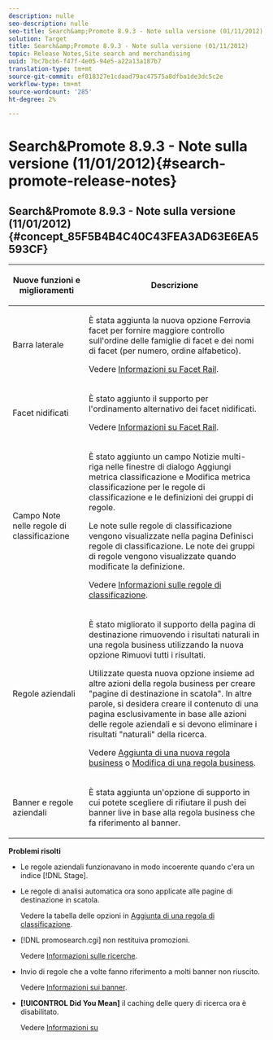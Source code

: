 ```yaml
---
description: nulle
seo-description: nulle
seo-title: Search&amp;Promote 8.9.3 - Note sulla versione (01/11/2012)
solution: Target
title: Search&amp;Promote 8.9.3 - Note sulla versione (01/11/2012)
topic: Release Notes,Site search and merchandising
uuid: 7bc7bcb6-f47f-4e05-94e5-a22a13a187b7
translation-type: tm+mt
source-git-commit: ef818327e1cdaad79ac47575a8dfba1de3dc5c2e
workflow-type: tm+mt
source-wordcount: '285'
ht-degree: 2%

---
```



# Search&amp;Promote 8.9.3 - Note sulla versione (11/01/2012){#search-promote-release-notes}

## Search&amp;Promote 8.9.3 - Note sulla versione (11/01/2012) {#concept_85F5B4B4C40C43FEA3AD63E6EA5593CF}

<table> 
 <thead> 
  <tr> 
   <th colname="col1" class="entry"> <p>Nuove funzioni e miglioramenti </p> </th> 
   <th colname="col2" class="entry"> <p>Descrizione </p> </th> 
  </tr> 
 </thead>
 <tbody> 
  <tr> 
   <td colname="col1"> <p>Barra laterale </p> </td> 
   <td colname="col2"> <p> 
     <!--3309390--> È stata aggiunta la nuova opzione  <span class="uicontrol"> </span> Ferrovia facet per fornire maggiore controllo sull'ordine delle famiglie di facet e dei nomi di facet (per numero, ordine alfabetico). </p> <p>Vedere <a href="../c-about-design-menu/c-about-facet-rails.md#concept_1FDC8BCDFFC84A0889DA670F63D5F6DB" format="dita" scope="local"> Informazioni su Facet Rail</a>. </p> </td> 
  </tr> 
  <tr> 
   <td colname="col1"> <p> Facet nidificati </p> </td> 
   <td colname="col2"> <p> È stato aggiunto il supporto per l'ordinamento alternativo dei facet nidificati. </p> <p>Vedere <a href="../c-about-design-menu/c-about-facet-rails.md#concept_1FDC8BCDFFC84A0889DA670F63D5F6DB" format="dita" scope="local"> Informazioni su Facet Rail</a>. </p> </td> 
  </tr> 
  <tr> 
   <td colname="col1"> <p>Campo Note nelle regole di classificazione </p> </td> 
   <td colname="col2"> <p> 
     <!--3063772--> È stato aggiunto un campo  <span class="wintitle"> </span> Notizie multi-riga nelle finestre di dialogo  <span class="wintitle"> Aggiungi </span> metrica classificazione e  <span class="wintitle"> Modifica </span> metrica classificazione per le regole di classificazione e le definizioni dei gruppi di regole. </p> <p>Le note sulle regole di classificazione vengono visualizzate nella pagina <span class="wintitle"> Definisci regole di classificazione</span>. Le note dei gruppi di regole vengono visualizzate quando modificate la definizione. </p> <p>Vedere <a href="../c-about-rules-menu/c-about-ranking-rules.md#concept_F555C076759B4E81B925441CFE707397" format="dita" scope="local"> Informazioni sulle regole di classificazione</a>. </p> </td> 
  </tr> 
  <tr> 
   <td colname="col1"> <p>Regole aziendali </p> </td> 
   <td colname="col2"> <p> 
     <!--3331637--> È stato migliorato il supporto della pagina di destinazione rimuovendo i risultati naturali in una regola business utilizzando la nuova opzione  <span class="uicontrol"> Rimuovi tutti i </span> risultati. </p> <p>Utilizzate questa nuova opzione insieme ad altre azioni della regola business per creare "pagine di destinazione in scatola". In altre parole, si desidera creare il contenuto di una pagina esclusivamente in base alle azioni delle regole aziendali e si devono eliminare i risultati "naturali" della ricerca. </p> <p>Vedere <a href="../c-about-rules-menu/c-about-business-rules.md#task_BD3B31ED48BB4B1B8F1DCD3BFA2528E7" format="dita" scope="local"> Aggiunta di una nuova regola business</a> o <a href="../c-about-rules-menu/c-about-business-rules.md#task_375CFA75D1D94D9E92A35DE1228E5087" format="dita" scope="local"> Modifica di una regola business</a>. </p> </td> 
  </tr> 
  <tr> 
   <td colname="col1"> <p>Banner e regole aziendali </p> </td> 
   <td colname="col2"> <p> È stata aggiunta un'opzione di supporto in cui potete scegliere di rifiutare il push dei banner live in base alla regola business che fa riferimento al banner. </p> </td> 
  </tr> 
 </tbody> 
</table>

**Problemi risolti**

* Le regole aziendali funzionavano in modo incoerente quando c&#39;era un indice [!DNL Stage].
* Le regole di analisi automatica ora sono applicate alle pagine di destinazione in scatola.

   Vedere la tabella delle opzioni in [Aggiunta di una regola di classificazione](../c-about-rules-menu/c-about-ranking-rules.md#task_A132789FD4E5423DAD090DCDA7311E8A).

* [!DNL promosearch.cgi] non restituiva promozioni.

   Vedere [Informazioni sulle ricerche](../c-about-settings-menu/c-about-searching-menu.md#concept_207105CF26B1448F8A3D223787C56AB8).

* Invio di regole che a volte fanno riferimento a molti banner non riuscito.

   Vedere [Informazioni sui banner](../c-about-design-menu/c-about-banners.md#concept_5BBE01FEC6134393B43CC917C8CC64DA).

* **[!UICONTROL Did You Mean]** il caching delle query di ricerca ora è disabilitato.

   Vedere [Informazioni su ](../c-about-linguistics-menu/c-about-did-you-mean.md#concept_7D4F3C29EF184B538B8AE2ECAE0CDC5E)

